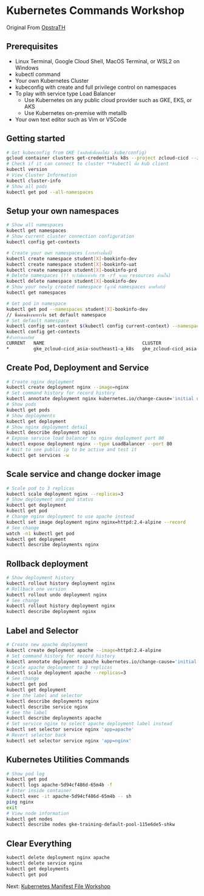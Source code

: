 # Kubernetes Commands Workshop 
Original From [OpstraTH](https://github.com/opsta/devsecops-workshop/blob/master/docs/05-k8s-cli.md)
## Prerequisites

* Linux Terminal, Google Cloud Shell, MacOS Terminal, or WSL2 on Windows
* kubectl command
* Your own Kubernetes Cluster
* kubeconfig with create and full privilege control on namespaces
* To play with service type Load Balancer
  * Use Kubernetes on any public cloud provider such as GKE, EKS, or AKS
  * Use Kubernetes on-premise with metallb
* Your own text editor such as Vim or VSCode

## Getting started

```bash
# Get kubeconfig from GKE (ขอสิทธิ์เพื่อขอไฟล์ .kube/config)
gcloud container clusters get-credentials k8s --project zcloud-cicd --zone asia-southeast1-a
# Check if it can connect to cluster **kubectl คือ kub client
kubectl version
# View Cluster Information
kubectl cluster-info
# Show all pods
kubectl get pod --all-namespaces
```

## Setup your own namespaces

```bash
# Show all namespaces
kubectl get namespaces
# Show current cluster connection configuration
kubectl config get-contexts

# Create your own namespaces (การสร้างพื้นที่)
kubectl create namespace student[X]-bookinfo-dev
kubectl create namespace student[X]-bookinfo-uat
kubectl create namespace student[X]-bookinfo-prd
# Delete namespaces (!! ระวังมีค่าเท่ากับ rm -rf จะลบ resources ด้านใน)
kubectl delete namespace student[X]-bookinfo-dev
# Show your newly created namespace (ดูว่ามี namespaces มาหรือยัง)
kubectl get namespaces

# Get pod in namespace
kubectl get pod --namespaces student[X]-bookinfo-dev
// ซึ่งค่อนข้างจะยาวจึง set default namespace
# Set default namespace
kubectl config set-context $(kubectl config current-context) --namespace=student[X]-bookinfo-dev
kubectl config get-contexts
#ตัวอย่างผลลัพธ์
CURRENT   NAME                                    CLUSTER                                 AUTHINFO                                NAMESPACE
*         gke_zcloud-cicd_asia-southeast1-a_k8s   gke_zcloud-cicd_asia-southeast1-a_k8s   gke_zcloud-cicd_asia-southeast1-a_k8s   student168-bookinfo-dev
```

## Create Pod, Deployment and Service

```bash
# Create nginx deployment
kubectl create deployment nginx --image=nginx
# Set command history for record history
kubectl annotate deployment nginx kubernetes.io/change-cause='initial deployment'
# Show pods
kubectl get pods
# Show deployments
kubectl get deployment
# Show nginx deployment detail
kubectl describe deployment nginx
# Expose service load balancer to nginx deployment port 80
kubectl expose deployment nginx --type LoadBalancer --port 80
# Wait to see public ip to be active and test it
kubectl get services -w
```

## Scale service and change docker image

```bash
# Scale pod to 3 replicas
kubectl scale deployment nginx --replicas=3
# Show deployment and pod status
kubectl get deployment
kubectl get pod
# Change nginx deployment to use apache instead
kubectl set image deployment nginx nginx=httpd:2.4-alpine --record
# See change
watch -n1 kubectl get pod
kubectl get deployment
kubectl describe deployments nginx
```

## Rollback deployment

```bash
# Show deployment history
kubectl rollout history deployment nginx
# Rollback one version
kubectl rollout undo deployment nginx
# See change
kubectl rollout history deployment nginx
kubectl describe deployment nginx
```

## Label and Selector

```bash
# Create new apache deployment
kubectl create deployment apache --image=httpd:2.4-alpine
# Set command history for record history
kubectl annotate deployment apache kubernetes.io/change-cause='initial apache deployment'
# Scale apache deployment to 3 replicas
kubectl scale deployment apache --replicas=3
# See change
kubectl get pod
kubectl get deployment
# See the label and selector
kubectl describe deployments nginx
kubectl describe service nginx
# See the label
kubectl describe deployments apache
# Set service nginx to select apache deployment label instead
kubectl set selector service nginx 'app=apache'
# Revert selector back
kubectl set selector service nginx 'app=nginx'
```

## Kubernetes Utilities Commands

```bash
# Show pod log
kubectl get pod
kubectl logs apache-5d94cf486d-65m4b -f
# Enter inside container
kubectl exec -it apache-5d94cf486d-65m4b -- sh
ping nginx
exit
# View node information
kubectl get nodes
kubectl describe nodes gke-training-default-pool-115e6de5-shkw
```

## Clear Everything

```bash
kubectl delete deployment nginx apache
kubectl delete service nginx
kubectl get deployments
kubectl get pod
```

Next: [Kubernetes Manifest File Workshop](06-k8s-manifest.md)
